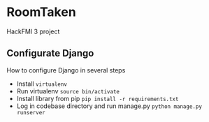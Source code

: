 RoomTaken
=========

HackFMI 3 project

## Configurate Django
How to configure Django in several steps

* Install `virtualenv`
* Run virtualenv `source bin/activate`
* Install library from pip `pip install -r requirements.txt`
* Log in codebase directory and run manage.py `python manage.py runserver`
